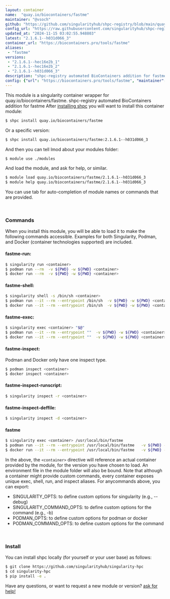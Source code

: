 ```yaml
---
layout: container
name:  "quay.io/biocontainers/fastme"
maintainer: "@vsoch"
github: "https://github.com/singularityhub/shpc-registry/blob/main/quay.io/biocontainers/fastme/container.yaml"
config_url: "https://raw.githubusercontent.com/singularityhub/shpc-registry/main/quay.io/biocontainers/fastme/container.yaml"
updated_at: "2024-11-15 03:02:55.948803"
latest: "2.1.6.1--h031d066_3"
container_url: "https://biocontainers.pro/tools/fastme"
aliases:
 - "fastme"
versions:
 - "2.1.6.1--hec16e2b_1"
 - "2.1.6.1--hec16e2b_2"
 - "2.1.6.1--h031d066_3"
description: "shpc-registry automated BioContainers addition for fastme"
config: {"url": "https://biocontainers.pro/tools/fastme", "maintainer": "@vsoch", "description": "shpc-registry automated BioContainers addition for fastme", "latest": {"2.1.6.1--h031d066_3": "sha256:dafbdfecf74a6070346ef3c9eb380bc04025fedb25d7771fbe483a6a1644901d"}, "tags": {"2.1.6.1--hec16e2b_1": "sha256:c8d8a3ec03c7fb87f9dc0bd79bbca11dc409588d9f9e32d5fb9c9bad38e9df39", "2.1.6.1--hec16e2b_2": "sha256:34a4a0f31a024593d96a0da3d475539a180553f98272a16ff56eb4634a9622f3", "2.1.6.1--h031d066_3": "sha256:dafbdfecf74a6070346ef3c9eb380bc04025fedb25d7771fbe483a6a1644901d"}, "docker": "quay.io/biocontainers/fastme", "aliases": {"fastme": "/usr/local/bin/fastme"}}
---
```


This module is a singularity container wrapper for quay.io/biocontainers/fastme.
shpc-registry automated BioContainers addition for fastme
After [installing shpc](#install) you will want to install this container module:


```bash
$ shpc install quay.io/biocontainers/fastme
```

Or a specific version:

```bash
$ shpc install quay.io/biocontainers/fastme:2.1.6.1--h031d066_3
```

And then you can tell lmod about your modules folder:

```bash
$ module use ./modules
```

And load the module, and ask for help, or similar.

```bash
$ module load quay.io/biocontainers/fastme/2.1.6.1--h031d066_3
$ module help quay.io/biocontainers/fastme/2.1.6.1--h031d066_3
```

You can use tab for auto-completion of module names or commands that are provided.

<br>

### Commands

When you install this module, you will be able to load it to make the following commands accessible.
Examples for both Singularity, Podman, and Docker (container technologies supported) are included.

#### fastme-run:

```bash
$ singularity run <container>
$ podman run --rm  -v ${PWD} -w ${PWD} <container>
$ docker run --rm  -v ${PWD} -w ${PWD} <container>
```

#### fastme-shell:

```bash
$ singularity shell -s /bin/sh <container>
$ podman run --it --rm --entrypoint /bin/sh  -v ${PWD} -w ${PWD} <container>
$ docker run --it --rm --entrypoint /bin/sh  -v ${PWD} -w ${PWD} <container>
```

#### fastme-exec:

```bash
$ singularity exec <container> "$@"
$ podman run --it --rm --entrypoint ""  -v ${PWD} -w ${PWD} <container> "$@"
$ docker run --it --rm --entrypoint ""  -v ${PWD} -w ${PWD} <container> "$@"
```

#### fastme-inspect:

Podman and Docker only have one inspect type.

```bash
$ podman inspect <container>
$ docker inspect <container>
```

#### fastme-inspect-runscript:

```bash
$ singularity inspect -r <container>
```

#### fastme-inspect-deffile:

```bash
$ singularity inspect -d <container>
```


#### fastme

```bash
$ singularity exec <container> /usr/local/bin/fastme
$ podman run --it --rm --entrypoint /usr/local/bin/fastme   -v ${PWD} -w ${PWD} <container> -c " $@"
$ docker run --it --rm --entrypoint /usr/local/bin/fastme   -v ${PWD} -w ${PWD} <container> -c " $@"
```



In the above, the `<container>` directive will reference an actual container provided
by the module, for the version you have chosen to load. An environment file in the
module folder will also be bound. Note that although a container
might provide custom commands, every container exposes unique exec, shell, run, and
inspect aliases. For anycommands above, you can export:

 - SINGULARITY_OPTS: to define custom options for singularity (e.g., --debug)
 - SINGULARITY_COMMAND_OPTS: to define custom options for the command (e.g., -b)
 - PODMAN_OPTS: to define custom options for podman or docker
 - PODMAN_COMMAND_OPTS: to define custom options for the command

<br>

### Install

You can install shpc locally (for yourself or your user base) as follows:

```bash
$ git clone https://github.com/singularityhub/singularity-hpc
$ cd singularity-hpc
$ pip install -e .
```

Have any questions, or want to request a new module or version? [ask for help!](https://github.com/singularityhub/singularity-hpc/issues)